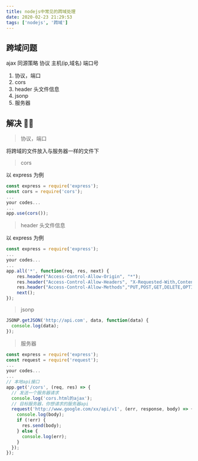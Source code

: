 ```yaml
---
title: nodejs中常见的跨域处理
date: 2020-02-23 21:29:53
tags: ['nodejs', '跨域']
---
```


## 跨域问题

ajax 同源策略 协议 主机(ip,域名) 端口号

1. 协议，端口
2. cors
3. header 头文件信息
4. jsonp
5. 服务器

## 解决 🧍‍♀️

> 协议，端口

将跨域的文件放入与服务器一样的文件下

> cors

以 express 为例

```js
const express = require('express');
const cors = require('cors');
...
your codes...
...
app.use(cors());
```

> header 头文件信息

以 express 为例

```js
const express = require('express');
...
your codes...
...
app.all('*', function(req, res, next) {
    res.header("Access-Control-Allow-Origin", "*");
    res.header("Access-Control-Allow-Headers", "X-Requested-With,Content-Type");
    res.header("Access-Control-Allow-Methods","PUT,POST,GET,DELETE,OPTIONS");
    next();
});
```

> jsonp

```js
JSONP.getJSON('http://api.com', data, function(data) {
  console.log(data);
});
```

> 服务器

```js
const express = require('express');
const request = require('request');
...
your codes...
...
// 本地api接口
app.get('/cors', (req, res) => {
  // 发送一个服务器请求
  console.log('cors.html的ajax');
  // 目标服务器，你想请求的服务器api
  request('http://www.google.com/xx/api/v1', (err, response, body) => {
    console.log(body);
    if (!err) {
      res.send(body);
    } else {
      console.log(err);
    }
  });
});
```
